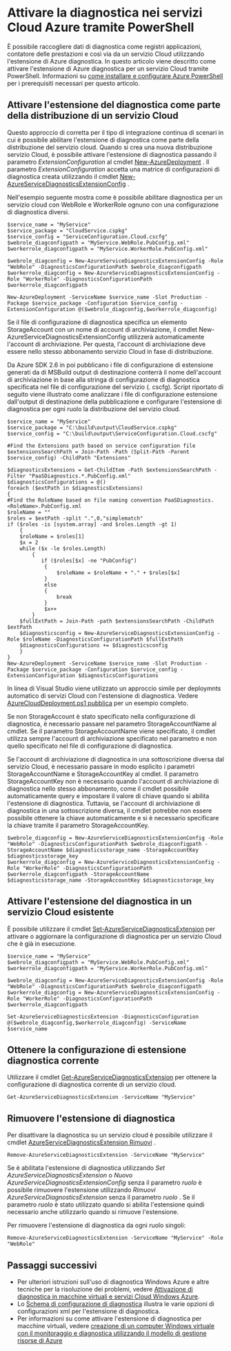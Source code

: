 <properties
    pageTitle="Attivare la diagnostica nei servizi Cloud Azure tramite PowerShell | Microsoft Azure"
    description="Informazioni su come abilitare diagnostica per i servizi cloud tramite PowerShell"
    services="cloud-services"
    documentationCenter=".net"
    authors="Thraka"
    manager="timlt"
    editor=""/>

<tags
    ms.service="cloud-services"
    ms.workload="tbd"
    ms.tgt_pltfrm="na"
    ms.devlang="dotnet"
    ms.topic="article"
    ms.date="09/06/2016"
    ms.author="adegeo"/>


# <a name="enable-diagnostics-in-azure-cloud-services-using-powershell"></a>Attivare la diagnostica nei servizi Cloud Azure tramite PowerShell

È possibile raccogliere dati di diagnostica come registri applicazioni, contatore delle prestazioni e così via da un servizio Cloud utilizzando l'estensione di Azure diagnostica. In questo articolo viene descritto come attivare l'estensione di Azure diagnostica per un servizio Cloud tramite PowerShell.  Informazioni su [come installare e configurare Azure PowerShell](../powershell-install-configure.md) per i prerequisiti necessari per questo articolo.

## <a name="enable-diagnostics-extension-as-part-of-deploying-a-cloud-service"></a>Attivare l'estensione del diagnostica come parte della distribuzione di un servizio Cloud

Questo approccio di corretta per il tipo di integrazione continua di scenari in cui è possibile abilitare l'estensione di diagnostica come parte della distribuzione del servizio cloud. Quando si crea una nuova distribuzione servizio Cloud, è possibile attivare l'estensione di diagnostica passando il parametro *ExtensionConfiguration* al cmdlet [New-AzureDeployment](https://msdn.microsoft.com/library/azure/mt589089.aspx) . Il parametro *ExtensionConfiguration* accetta una matrice di configurazioni di diagnostica creata utilizzando il cmdlet [New-AzureServiceDiagnosticsExtensionConfig](https://msdn.microsoft.com/library/azure/mt589168.aspx) .

Nell'esempio seguente mostra come è possibile abilitare diagnostica per un servizio cloud con WebRole e WorkerRole ognuno con una configurazione di diagnostica diversi.

    $service_name = "MyService"
    $service_package = "CloudService.cspkg"
    $service_config = "ServiceConfiguration.Cloud.cscfg"
    $webrole_diagconfigpath = "MyService.WebRole.PubConfig.xml"
    $workerrole_diagconfigpath = "MyService.WorkerRole.PubConfig.xml"

    $webrole_diagconfig = New-AzureServiceDiagnosticsExtensionConfig -Role "WebRole" -DiagnosticsConfigurationPath $webrole_diagconfigpath
    $workerrole_diagconfig = New-AzureServiceDiagnosticsExtensionConfig -Role "WorkerRole" -DiagnosticsConfigurationPath $workerrole_diagconfigpath

    New-AzureDeployment -ServiceName $service_name -Slot Production -Package $service_package -Configuration $service_config -ExtensionConfiguration @($webrole_diagconfig,$workerrole_diagconfig)

Se il file di configurazione di diagnostica specifica un elemento StorageAccount con un nome di account di archiviazione, il cmdlet New-AzureServiceDiagnosticsExtensionConfig utilizzerà automaticamente l'account di archiviazione. Per questa, l'account di archiviazione deve essere nello stesso abbonamento servizio Cloud in fase di distribuzione.

Da Azure SDK 2.6 in poi pubblicano i file di configurazione di estensione generati da di MSBuild output di destinazione conterrà il nome dell'account di archiviazione in base alla stringa di configurazione di diagnostica specificata nel file di configurazione del servizio (. cscfg). Script riportato di seguito viene illustrato come analizzare i file di configurazione estensione dall'output di destinazione della pubblicazione e configurare l'estensione di diagnostica per ogni ruolo la distribuzione del servizio cloud.

    $service_name = "MyService"
    $service_package = "C:\build\output\CloudService.cspkg"
    $service_config = "C:\build\output\ServiceConfiguration.Cloud.cscfg"

    #Find the Extensions path based on service configuration file
    $extensionsSearchPath = Join-Path -Path (Split-Path -Parent $service_config) -ChildPath "Extensions"

    $diagnosticsExtensions = Get-ChildItem -Path $extensionsSearchPath -Filter "PaaSDiagnostics.*.PubConfig.xml"
    $diagnosticsConfigurations = @()
    foreach ($extPath in $diagnosticsExtensions)
    {
    #Find the RoleName based on file naming convention PaaSDiagnostics.<RoleName>.PubConfig.xml
    $roleName = ""
    $roles = $extPath -split ".",0,"simplematch"
    if ($roles -is [system.array] -and $roles.Length -gt 1)
        {
        $roleName = $roles[1]
        $x = 2
        while ($x -le $roles.Length)
            {
               if ($roles[$x] -ne "PubConfig")
                {
                    $roleName = $roleName + "." + $roles[$x]
                }
                else
                {
                    break
                }
                $x++
            }
        $fullExtPath = Join-Path -path $extensionsSearchPath -ChildPath $extPath
        $diagnosticsconfig = New-AzureServiceDiagnosticsExtensionConfig -Role $roleName -DiagnosticsConfigurationPath $fullExtPath
        $diagnosticsConfigurations += $diagnosticsconfig
        }
    }
    New-AzureDeployment -ServiceName $service_name -Slot Production -Package $service_package -Configuration $service_config -ExtensionConfiguration $diagnosticsConfigurations

In linea di Visual Studio viene utilizzato un approccio simile per deploymnts automatico di servizi Cloud con l'estensione di diagnostica. Vedere [AzureCloudDeployment.ps1 pubblica](https://github.com/Microsoft/vso-agent-tasks/blob/master/Tasks/AzureCloudPowerShellDeployment/Publish-AzureCloudDeployment.ps1) per un esempio completo.

Se non StorageAccount è stato specificato nella configurazione di diagnostica, è necessario passare nel parametro StorageAccountName al cmdlet. Se il parametro StorageAccountName viene specificato, il cmdlet utilizza sempre l'account di archiviazione specificato nel parametro e non quello specificato nel file di configurazione di diagnostica.

Se l'account di archiviazione di diagnostica in una sottoscrizione diversa dal servizio Cloud, è necessario passare in modo esplicito i parametri StorageAccountName e StorageAccountKey al cmdlet. Il parametro StorageAccountKey non è necessario quando l'account di archiviazione di diagnostica nello stesso abbonamento, come il cmdlet possibile automaticamente query e impostare il valore di chiave quando si abilita l'estensione di diagnostica. Tuttavia, se l'account di archiviazione di diagnostica in una sottoscrizione diversa, il cmdlet potrebbe non essere possibile ottenere la chiave automaticamente e si è necessario specificare la chiave tramite il parametro StorageAccountKey.

    $webrole_diagconfig = New-AzureServiceDiagnosticsExtensionConfig -Role "WebRole" -DiagnosticsConfigurationPath $webrole_diagconfigpath -StorageAccountName $diagnosticsstorage_name -StorageAccountKey $diagnosticsstorage_key
    $workerrole_diagconfig = New-AzureServiceDiagnosticsExtensionConfig -Role "WorkerRole" -DiagnosticsConfigurationPath $workerrole_diagconfigpath -StorageAccountName $diagnosticsstorage_name -StorageAccountKey $diagnosticsstorage_key


## <a name="enable-diagnostics-extension-on-an-existing-cloud-service"></a>Attivare l'estensione del diagnostica in un servizio Cloud esistente

È possibile utilizzare il cmdlet [Set-AzureServiceDiagnosticsExtension](https://msdn.microsoft.com/library/azure/mt589140.aspx) per attivare o aggiornare la configurazione di diagnostica per un servizio Cloud che è già in esecuzione.


    $service_name = "MyService"
    $webrole_diagconfigpath = "MyService.WebRole.PubConfig.xml"
    $workerrole_diagconfigpath = "MyService.WorkerRole.PubConfig.xml"

    $webrole_diagconfig = New-AzureServiceDiagnosticsExtensionConfig -Role "WebRole" -DiagnosticsConfigurationPath $webrole_diagconfigpath
    $workerrole_diagconfig = New-AzureServiceDiagnosticsExtensionConfig -Role "WorkerRole" -DiagnosticsConfigurationPath $workerrole_diagconfigpath

    Set-AzureServiceDiagnosticsExtension -DiagnosticsConfiguration @($webrole_diagconfig,$workerrole_diagconfig) -ServiceName $service_name


## <a name="get-current-diagnostics-extension-configuration"></a>Ottenere la configurazione di estensione diagnostica corrente
Utilizzare il cmdlet [Get-AzureServiceDiagnosticsExtension](https://msdn.microsoft.com/library/azure/mt589204.aspx) per ottenere la configurazione di diagnostica corrente di un servizio cloud.

    Get-AzureServiceDiagnosticsExtension -ServiceName "MyService"

## <a name="remove-diagnostics-extension"></a>Rimuovere l'estensione di diagnostica
Per disattivare la diagnostica su un servizio cloud è possibile utilizzare il cmdlet [AzureServiceDiagnosticsExtension Rimuovi](https://msdn.microsoft.com/library/azure/mt589183.aspx) .

    Remove-AzureServiceDiagnosticsExtension -ServiceName "MyService"

Se è abilitata l'estensione di diagnostica utilizzando *Set AzureServiceDiagnosticsExtension* o *Nuovo AzureServiceDiagnosticsExtensionConfig* senza il parametro *ruolo* è possibile rimuovere l'estensione utilizzando *Rimuovi AzureServiceDiagnosticsExtension* senza il parametro *ruolo* . Se il parametro *ruolo* è stato utilizzato quando si abilita l'estensione quindi necessario anche utilizzarlo quando si rimuove l'estensione.

Per rimuovere l'estensione di diagnostica da ogni ruolo singoli:

    Remove-AzureServiceDiagnosticsExtension -ServiceName "MyService" -Role "WebRole"


## <a name="next-steps"></a>Passaggi successivi

- Per ulteriori istruzioni sull'uso di diagnostica Windows Azure e altre tecniche per la risoluzione dei problemi, vedere [Attivazione di diagnostica in macchine virtuali e servizi Cloud Windows Azure](cloud-services-dotnet-diagnostics.md).
- Lo [Schema di configurazione di diagnostica](https://msdn.microsoft.com/library/azure/dn782207.aspx) illustra le varie opzioni di configurazioni xml per l'estensione di diagnostica.
- Per informazioni su come attivare l'estensione di diagnostica per macchine virtuali, vedere [creazione di un computer Windows virtuale con il monitoraggio e diagnostica utilizzando il modello di gestione risorse di Azure](../virtual-machines/virtual-machines-windows-extensions-diagnostics-template.md)  
